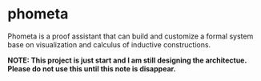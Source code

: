 # phometa
Phometa is a proof assistant that can build and customize a formal system
base on visualization and calculus of inductive constructions. 

**NOTE: This project is just start and I am still designing the architectue. Please do not use this until this note is disappear.**
